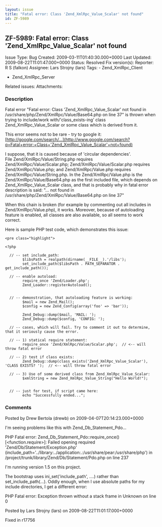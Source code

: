 ```yaml
---
layout: issue
title: "Fatal error: Class 'Zend_XmlRpc_Value_Scalar' not found"
id: ZF-5989
---
```


ZF-5989: Fatal error: Class 'Zend\_XmlRpc\_Value\_Scalar' not found
-------------------------------------------------------------------

 Issue Type: Bug Created: 2009-03-11T01:40:30.000+0000 Last Updated: 2009-08-22T11:01:47.000+0000 Status: Resolved Fix version(s): 
 Reporter:  R S (falkon)  Assignee:  Lars Strojny (lars)  Tags: - Zend\_XmlRpc\_Client
- Zend\_XmlRpc\_Server
 
 Related issues: 
 Attachments: 
### Description

Fatal error "Fatal error: Class 'Zend\_XmlRpc\_Value\_Scalar' not found in /usr/share/php/Zend/XmlRpc/Value/Base64.php on line 37" is thrown when trying to include/work with/'class\_exists-ing' class Zend\_XmlRpc\_Value\_Scalar or some class which is derived from it.

This error seems not to be rare - try to google it: [http://google.com/search/…](http://www.google.com/search?q=Fatal+error:+Class+'Zend_XmlRpc_Value_Scalar'+not+found)

I suppose, that it is caused because of 'circular dependencies'.  
 File Zend/XmlRpc/Value/String.php requires Zend/XmlRpc/Value/Scalar.php; Zend/XmlRpc/Value/Scalar.php requires Zend/XmlRpc/Value.php; and Zend/XmlRpc/Value.php requires Zend/XmlRpc/Value/String.php. In the Zend/XmlRpc/Value.php is the Zend/XmlRpc/Value/Base64.php as the first included file, which depends on Zend\_XmlRpc\_Value\_Scalar class, and that is probably why in fatal error description is said: "... not found in /usr/share/php/Zend/XmlRpc/Value/Base64.php on line 37"

When this chain is broken (for example by commenting out all includes in Zend/XmlRpc/Value.php), it works. Moreover, because of autoloading feature is enabled, all classes are also available, so all seems to work correct.

Here is sample PHP test code, which demonstrates this issue:

 
    <pre class="highlight">
    
    <?php
    
      // -- set include_path:
            $libsPath = realpath(dirname(__FILE__).'/libs');
            set_include_path($libsPath . PATH_SEPARATOR . get_include_path());
    
      // -- enable autoload:
            require_once 'Zend/Loader.php';
            Zend_Loader::registerAutoload();
    
    
      // -- demonstration, that autoloading feature is working:
            $mail = new Zend_Mail();
            $config = new Zend_Config(array('foo' => 'bar'));
    
            Zend_Debug::dump($mail, 'MAIL: ');
            Zend_Debug::dump($config, 'CONFIG: ');
    
      // -- cases, which will fail. Try to comment it out to determine, that it seriously cause the error.
    
      // -- 1) statical require statement:
            require_once 'Zend/XmlRpc/Value/Scalar.php';  // <-- will throw fatal error
    
      // -- 2) test if class exists:
            Zend_Debug::dump(class_exists('Zend_XmlRpc_Value_Scalar'), 'CLASS EXISTS? ');  // <-- will throw fatal error
    
      // -- 3) Use of some derived class from Zend_XmlRpc_Value_Scalar:
            $xmlString = new Zend_XmlRpc_Value_String("Hello World!");
    
    
      // -- just for test, if script came here:
            echo "Successfully ended...";
    


 

 

### Comments

Posted by Drew Bertola (drewb) on 2009-04-07T20:14:23.000+0000

I'm seeing problems like this with Zend\_Db\_Statement\_Pdo...

PHP Fatal error: Zend\_Db\_Statement\_Pdo::require\_once() [<function.require>]: Failed opening required 'Zend/Db/Statement/Exception.php' (include\_path='../library:../application:.:/usr/share/<a>pear:/usr/share/php</a>') in /project/trunk/library/Zend/Db/Statement/Pdo.php on line 237

I'm running version 1.5 on this project.

The bootstrap uses ini\_set('include\_path', ....) rather than set\_include\_path(...). Oddly enough, when I use absolute paths for my include directories, I get a different error:

PHP Fatal error: Exception thrown without a stack frame in Unknown on line 0

 

 

Posted by Lars Strojny (lars) on 2009-08-22T11:01:17.000+0000

Fixed in r17756

 

 